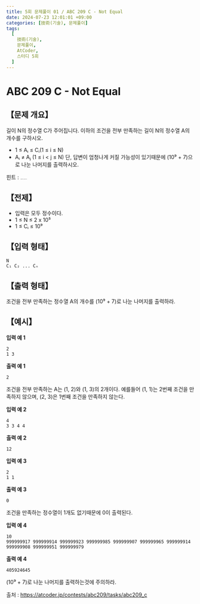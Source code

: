 ```yaml
---
title: 5회 문제풀이 01 / ABC 209 C - Not Equal
date: 2024-07-23 12:01:01 +09:00
categories: [技術(기술), 문제풀이]
tags:
  [
    技術(기술),
    문제풀이,
    AtCoder,
    스터디 5회
  ]
---
```

<!-- ko -->
# ABC 209 C - Not Equal
## 【문제 개요】
길이 N의 정수열 C가 주어집니다. 이하의 조건을 전부 만족하는 길이 N의 정수열 A의 개수를 구하시오.
- 1 ≤ Aᵢ ≤ Cᵢ(1 ≤ i ≤ N)
- Aᵢ ≠ Aⱼ (1 ≤ i < j ≤ N)
단, 답변이 엄청나게 커질 가능성이 있기때문에 (10⁹ + 7)으로 나눈 나머지를 출력하시오.

힌트 : <span style="font-size:0.1rem">조합론적 접근, 모듈러 연산</span>

## 【전제】
- 입력은 모두 정수이다.
- 1 ≤ N ≤ 2 x 10⁵
- 1 ≤ Cᵢ ≤ 10⁹

## 【입력 형태】
```
N
C₁ C₂ ... Cₙ
```

## 【출력 형태】
조건을 전부 만족하는 정수열 A의 개수를 (10⁹ + 7)로 나눈 나머지를 출력하라.

## 【예시】

**입력 예 1**

```
2
1 3
```

**출력 예 1**

```
2
```
조건을 전부 만족하는 A는 (1, 2)와 (1, 3)의 2개이다. 예를들어 (1, 1)는 2번째 조건을 만족하지 않으며, (2, 3)은 1번째 조건을 만족하지 않는다.

**입력 예 2**

```
4
3 3 4 4
```

**출력 예 2**

```
12
```

**입력 예 3**

```
2
1 1
```

**출력 예 3**

```
0
```
조건을 만족하는 정수열이 1개도 없기때문에 0이 출력된다.

**입력 예 4**

```
10
999999917 999999914 999999923 999999985 999999907 999999965 999999914 999999908 999999951 999999979
```

**출력 예 4**

```
405924645
```
(10⁹ + 7)로 나눈 나머지를 출력하는것에 주의하라.

출처 : <a href="https://atcoder.jp/contests/abc209/tasks/abc209_c">https://atcoder.jp/contests/abc209/tasks/abc209_c</a> 
<!-- endko -->
<!-- ja -->
<!-- endja -->